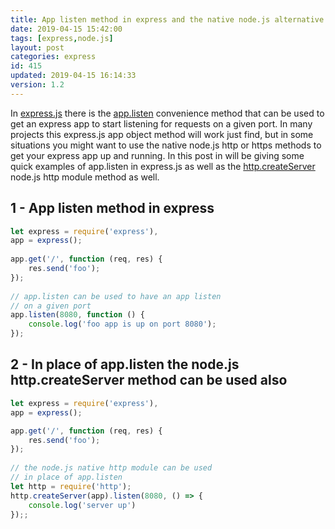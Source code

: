 ```yaml
---
title: App listen method in express and the native node.js alternative
date: 2019-04-15 15:42:00
tags: [express,node.js]
layout: post
categories: express
id: 415
updated: 2019-04-15 16:14:33
version: 1.2
---
```


In [express.js](https://expressjs.com/) there is the [app.listen](https://expressjs.com/en/api.html#app.listen) convenience method that can be used to get an express app to start listening for requests on a given port. In many projects this express.js app object method will work just find, but in some situations you might want to use the native node.js http or https methods to get your express app up and running. In this post in will be giving some quick examples of app.listen in express.js as well as the [http.createServer](https://nodejs.org/api/http.html#http_http_createserver_options_requestlistener) node.js http module method as well.

<!-- more -->

## 1 - App listen method in express

```js
let express = require('express'),
app = express();
 
app.get('/', function (req, res) {
    res.send('foo');
});
 
// app.listen can be used to have an app listen
// on a given port
app.listen(8080, function () {
    console.log('foo app is up on port 8080');
});
```

## 2 - In place of app.listen the node.js http.createServer method can be used also

```js
let express = require('express'),
app = express();

app.get('/', function (req, res) {
    res.send('foo');
});
 
// the node.js native http module can be used
// in place of app.listen
let http = require('http');
http.createServer(app).listen(8080, () => {
    console.log('server up')
});;
```